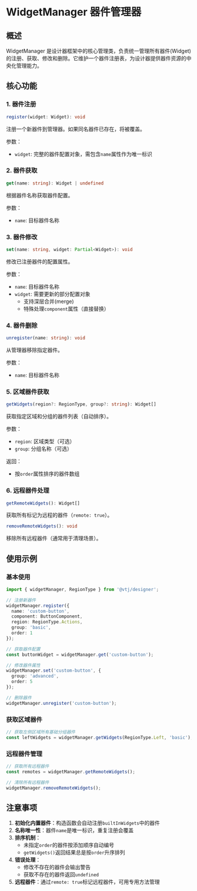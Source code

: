 # WidgetManager 器件管理器

## 概述

WidgetManager 是设计器框架中的核心管理类，负责统一管理所有器件(Widget)的注册、获取、修改和删除。它维护一个器件注册表，为设计器提供器件资源的中央化管理能力。

## 核心功能

### 1. 器件注册

```typescript
register(widget: Widget): void
```

注册一个新器件到管理器。如果同名器件已存在，将被覆盖。

参数：

- `widget`: 完整的器件配置对象，需包含`name`属性作为唯一标识

### 2. 器件获取

```typescript
get(name: string): Widget | undefined
```

根据器件名称获取器件配置。

参数：

- `name`: 目标器件名称

### 3. 器件修改

```typescript
set(name: string, widget: Partial<Widget>): void
```

修改已注册器件的配置属性。

参数：

- `name`: 目标器件名称
- `widget`: 需要更新的部分配置对象
  - 支持深层合并(merge)
  - 特殊处理`component`属性（直接替换）

### 4. 器件删除

```typescript
unregister(name: string): void
```

从管理器移除指定器件。

参数：

- `name`: 目标器件名称

### 5. 区域器件获取

```typescript
getWidgets(region?: RegionType, group?: string): Widget[]
```

获取指定区域和分组的器件列表（自动排序）。

参数：

- `region`: 区域类型（可选）
- `group`: 分组名称（可选）

返回：

- 按`order`属性排序的器件数组

### 6. 远程器件处理

```typescript
getRemoteWidgets(): Widget[]
```

获取所有标记为远程的器件（`remote: true`）。

```typescript
removeRemoteWidgets(): void
```

移除所有远程器件（通常用于清理场景）。

## 使用示例

### 基本使用

```typescript
import { widgetManager, RegionType } from '@vtj/designer';

// 注册新器件
widgetManager.register({
  name: 'custom-button',
  component: ButtonComponent,
  region: RegionType.Actions,
  group: 'basic',
  order: 1
});

// 获取器件配置
const buttonWidget = widgetManager.get('custom-button');

// 修改器件属性
widgetManager.set('custom-button', {
  group: 'advanced',
  order: 5
});

// 删除器件
widgetManager.unregister('custom-button');
```

### 获取区域器件

```typescript
// 获取左侧区域所有基础分组器件
const leftWidgets = widgetManager.getWidgets(RegionType.Left, 'basic');
```

### 远程器件管理

```typescript
// 获取所有远程器件
const remotes = widgetManager.getRemoteWidgets();

// 清除所有远程器件
widgetManager.removeRemoteWidgets();
```

## 注意事项

1. **初始化内置器件**：构造函数会自动注册`builtInWidgets`中的器件
2. **名称唯一性**：器件`name`是唯一标识，重复注册会覆盖
3. **排序机制**：
   - 未指定`order`的器件按添加顺序自动编号
   - `getWidgets()`返回结果总是按`order`升序排列
4. **错误处理**：
   - 修改不存在的器件会输出警告
   - 获取不存在的器件返回`undefined`
5. **远程器件**：通过`remote: true`标记远程器件，可用专用方法管理
